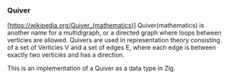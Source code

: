### Quiver
[https://wikipedia.org/Quiver_(mathematics)] Quiver(mathematics) is another name for a multidigraph, or a directed graph where loops between verticies are allowed. Quivers are used in representation theory consisting of a set of Verticies V and a set of edges E, where each edge is between exactly two verticies and has a direction.

This is an implementation of a Quiver as a data type in Zig.
